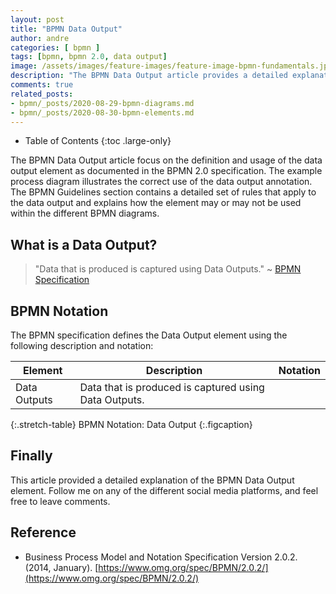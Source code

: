 ```yaml
---
layout: post
title: "BPMN Data Output"
author: andre
categories: [ bpmn ]
tags: [bpmn, bpmn 2.0, data output]
image: /assets/images/feature-images/feature-image-bpmn-fundamentals.jpg
description: "The BPMN Data Output article provides a detailed explanation of the data output element, including the BPMN notation, an example diagram and guidelines."
comments: true
related_posts:
- bpmn/_posts/2020-08-29-bpmn-diagrams.md
- bpmn/_posts/2020-08-30-bpmn-elements.md
---
```


- Table of Contents
{:toc .large-only}

The BPMN Data Output article focus on the definition and usage of the data output element as documented in the BPMN 2.0
specification. The example process diagram illustrates the correct use of the data output annotation. The BPMN Guidelines
section contains a detailed set of rules that apply to the data output and explains how the element may or may not be used
within the different BPMN diagrams.

## What is a Data Output?
> "Data that is produced is captured using Data Outputs." ~ [BPMN Specification][1]

## BPMN Notation
The BPMN specification defines the Data Output element using the following description and notation:

| Element | Description | Notation |
|---------|-------------|:--------:|
| Data Outputs | Data that is produced is captured using Data Outputs. | <iconify-icon height=48px data-icon="bpmn:data-output"></iconify-icon> |
{:.stretch-table}
BPMN Notation: Data Output
{:.figcaption}

## Finally
This article provided a detailed explanation of the BPMN Data Output element. Follow me on any of the different
social media platforms, and feel free to leave comments.

## Reference
* Business Process Model and Notation Specification Version 2.0.2. (2014, January). [https://www.omg.org/spec/BPMN/2.0.2/](https://www.omg.org/spec/BPMN/2.0.2/)


[1]:https://www.omg.org/spec/BPMN/2.0.2/PDF